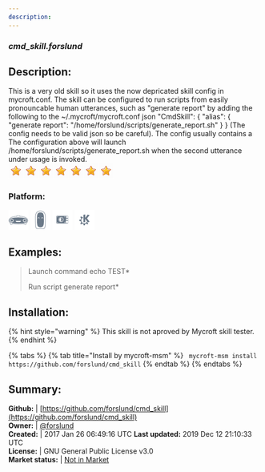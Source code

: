 ```yaml
---
description: 
---
```


### _cmd_skill.forslund_  
## Description:  
This is a very old skill so it uses the now depricated skill config in mycroft.conf.
The skill can be configured to run scripts from easily pronouncable human utterances, such as "generate report" by adding the following to the ~/.mycroft/mycroft.conf
json
"CmdSkill": {
"alias": {
"generate report": "/home/forslund/scripts/generate_report.sh"
}
}
(The config needs to be valid json so be careful). The config usually contains a
The configuration above will launch /home/forslund/scripts/generate_report.sh when the second utterance under usage is invoked.  
![](../.gitbook/assets/star.png)![](../.gitbook/assets/star.png)![](../.gitbook/assets/star.png)![](../.gitbook/assets/star.png)![](../.gitbook/assets/star.png)![](../.gitbook/assets/star.png)![](../.gitbook/assets/star.png)  
### Platform:  
 ![Mark I](../.gitbook/assets/mark-1-icon.png)  ![Mark II](../.gitbook/assets/mark-2-icon.png)  ![Picroft](../.gitbook/assets/picroft-icon.png)  ![plasmoid](../.gitbook/assets/kde.png)   
  
## Examples:  
> Launch command echo TEST*  
>   
> Run script generate report*  
>   
  
## Installation:  
{% hint style="warning" %}
This skill is not aproved by Mycroft skill tester.
{% endhint %}
    
{% tabs %}
{% tab title="Install by mycroft-msm" %}
``` mycroft-msm install https://github.com/forslund/cmd_skill```
{% endtab %}
  {% endtabs %}
    
## Summary:  
**Github:** | [https://github.com/forslund/cmd_skill](https://github.com/forslund/cmd_skill)  
**Owner:** | [@forslund](https://github.com/forslund)  
**Created:** | 2017 Jan 26 06:49:16 UTC  **Last updated:** 2019 Dec 12 21:10:33 UTC  
**License:** | GNU General Public License v3.0  
**Market status:** | [Not in Market](https://market.mycroft.ai/skill/)  
